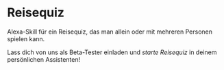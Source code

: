 ﻿# Reisequiz

Alexa-Skill für ein Reisequiz, das man allein oder mit mehreren Personen spielen kann.

Lass dich von uns als Beta-Tester einladen und *starte Reisequiz* in deinem persönlichen Assistenten!

